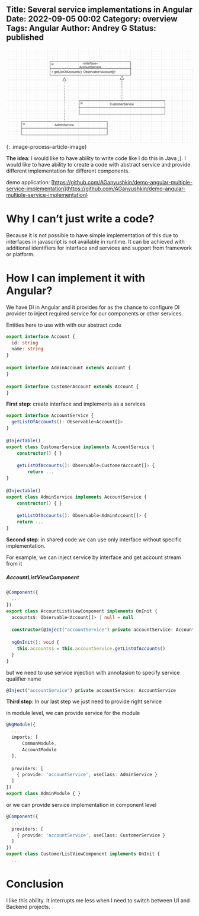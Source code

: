 Title: Several service implementations in Angular
Date: 2022-09-05 00:02
Category: overview
Tags: Angular
Author: Andrey G
Status: published
---

![](images/uml_interface_implementation-1.png){: .image-process-article-image}

**The idea**: I would like to have ability to write code like I do this in Java ;). I would like to have ability to create a code with abstract service and provide different implementation for different components.

demo application: [https://github.com/AGanyushkin/demo-angular-multiple-service-implementation](https://github.com/AGanyushkin/demo-angular-multiple-service-implementation)

# Why I can’t just write a code?

Because it is not possible to have simple implementation of this due to interfaces in javascript is not available in runtime. It can be achieved with additional identifiers for interface and services and support from framework or platform.

# How I can implement it with Angular?

We have DI in Angular and it provides for as the chance to configure DI provider to inject required service for our components or other services.

Entities here to use with with our abstract code

```typescript
export interface Account {
  id: string
  name: string
}

export interface AdminAccount extends Account {
}

export interface CustomerAccount extends Account {
}
```

**First step**: create interface and implements as a services

```typescript
export interface AccountService {
  getListOfAccounts(): Observable<Account[]>
}

@Injectable()
export class CustomerService implements AccountService {
    constructor() { }

    getListOfAccounts(): Observable<CustomerAccount[]> {
        return ...
}

@Injectable()
export class AdminService implements AccountService {
    constructor() { }
    
    getListOfAccounts(): Observable<AdminAccount[]> {
    return ...
}
```

**Second step**: in shared code we can use only interface without specific implementation.

For example, we can inject service by interface and get account stream from it

##### AccountListViewComponent
```typescript
@Component({
  ...
})
export class AccountListViewComponent implements OnInit {
  accounts$: Observable<Account[]> | null = null

  constructor(@Inject("accountService") private accountService: AccountService) { }

  ngOnInit(): void {
    this.accounts$ = this.accountService.getListOfAccounts()
  }
}
```

but we need to use service injection with annotasion to specify service qualifier name

```typescript
@Inject("accountService") private accountService: AccountService
```

**Third step**: In our last step we just need to provide right service

in module level, we can provide service for the module
```typescript
@NgModule({
  ...
  imports: [
      CommonModule,
      AccountModule
  ],

  providers: [
    { provide: 'accountService', useClass: AdminService }
  ]
})
export class AdminModule { }
```

or we can provide service implementation in component level

```typescript
@Component({
  ...
  providers: [
    { provide: 'accountService', useClass: CustomerService }
  ]
})
export class CustomerListViewComponent implements OnInit {
  ...
```

# Conclusion

I like this ability. It interrupts me less when I need to switch between UI and Backend projects.
